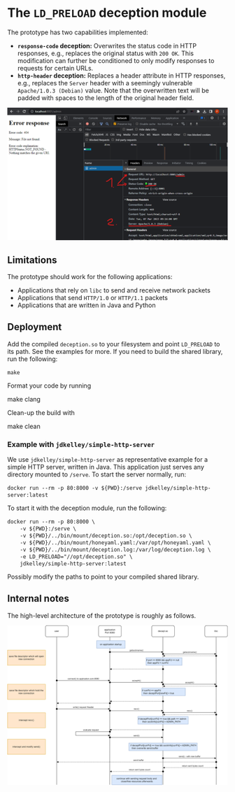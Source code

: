# The `LD_PRELOAD` deception module

The prototype has two capabilities implemented:

* **`response-code` deception:** Overwrites the status code in HTTP responses, e.g., replaces the original status with `200 OK`.
  This modification can further be conditioned to only modify responses to requests for certain URLs.
* **`http-header` deception:** Replaces a header attribute in HTTP responses, e.g., replaces the `Server` header with a seemingly vulnerable `Apache/1.0.3 (Debian)` value.
  Note that the overwritten text will be padded with spaces to the length of the original header field.

![Demonstration](../doc/img/http-status-code-deception.png)

## Limitations

The prototype should work for the following applications:

* Applications that rely on `libc` to send and receive network packets
* Applications that send `HTTP/1.0` or `HTTP/1.1` packets
* Applications that are written in Java and Python

## Deployment

Add the compiled `deception.so` to your filesystem and point `LD_PRELOAD` to its path.
See the examples for more. If you need to build the shared library, run the following:

    make

Format your code by running

  make clang

Clean-up the build with

  make clean

### Example with `jdkelley/simple-http-server`

We use `jdkelley/simple-http-server` as representative example for a simple HTTP server, written in Java.
This application just serves any directory mounted to `/serve`. To start the server normally, run:

    docker run --rm -p 80:8000 -v ${PWD}:/serve jdkelley/simple-http-server:latest

To start it with the deception module, run the following:

    docker run --rm -p 80:8000 \
        -v ${PWD}:/serve \
        -v ${PWD}/../bin/mount/deception.so:/opt/deception.so \
        -v ${PWD}/../bin/mount/honeyaml.yaml:/var/opt/honeyaml.yaml \
        -v ${PWD}/../bin/mount/deception.log:/var/log/deception.log \
        -e LD_PRELOAD="//opt/deception.so" \
        jdkelley/simple-http-server:latest

Possibly modify the paths to point to your compiled shared library.

## Internal notes

The high-level architecture of the prototype is roughly as follows.

![High-level architecture](../doc/img/communication-flow.png)
